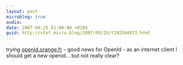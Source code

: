 ```yaml
---
layout: post
microblog: true
audio: 
date: 2007-09-25 01:00:00 +0100
guid: http://xtof.micro.blog/2007/09/25/t292504072.html
---
```

trying  [openid.orange.fr](http://openid.orange.fr)  - good news for OpenId - as an internet client I should get a new openid... but not really clear?

